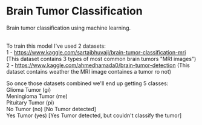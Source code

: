 # Brain Tumor Classification
Brain tumor classification using machine learning.<br><br>

To train this model I've used 2 datasets:<br>
1 - https://www.kaggle.com/sartajbhuvaji/brain-tumor-classification-mri (This dataset contains 3 types of most common brain tumors "MRI images")<br>
2 - https://www.kaggle.com/ahmedhamada0/brain-tumor-detection (This dataset contains weather the MRI image containes a tumor ro not)

So once those datasets combined we'll end up getting 5 classes:<br>
  Glioma Tumor (gi)<br>
  Meningioma Tumor (me)<br>
  Pituitary Tumor (pi)<br>
  No Tumor (no) [No Tumor detected]<br>
  Yes Tumor (yes) [Yes Tumor detected, but couldn't classify the tumor]<br>
